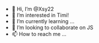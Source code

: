 - 👋 Hi, I’m @Xsy22
- 👀 I’m interested in Timi!
- 🌱 I’m currently learning ...
- 💞️ I’m looking to collaborate on JS
- 📫 How to reach me ...

<!---
Xsy22/Xsy22 is a ✨ special ✨ repository because its `README.md` (this file) appears on your GitHub profile.
You can click the Preview link to take a look at your changes.
--->
